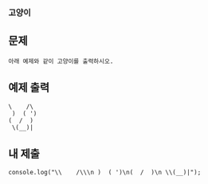 ### 고양이

## 문제

```
아래 예제와 같이 고양이를 출력하시오.
```

## 예제 출력

```
\    /\
 )  ( ')
(  /  )
 \(__)|
```

## 내 제출

```
console.log("\\    /\\\n )  ( ')\n(  /  )\n \\(__)|");
```
